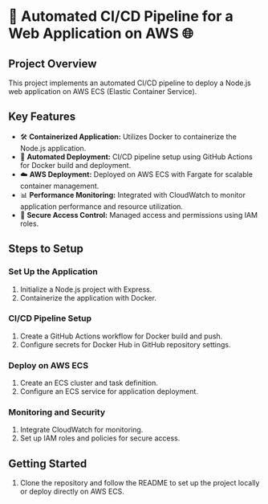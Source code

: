 # 🚀 Automated CI/CD Pipeline for a Web Application on AWS 🌐

## Project Overview

This project implements an automated CI/CD pipeline to deploy a Node.js web application on AWS ECS (Elastic Container Service).

## Key Features

- 🛠️ **Containerized Application:** Utilizes Docker to containerize the Node.js application.
- 🔄 **Automated Deployment:** CI/CD pipeline setup using GitHub Actions for Docker build and deployment.
- ☁️ **AWS Deployment:** Deployed on AWS ECS with Fargate for scalable container management.
- 📊 **Performance Monitoring:** Integrated with CloudWatch to monitor application performance and resource utilization.
- 🔐 **Secure Access Control:** Managed access and permissions using IAM roles.

## Steps to Setup

### Set Up the Application

1. Initialize a Node.js project with Express.
2. Containerize the application with Docker.

### CI/CD Pipeline Setup

1. Create a GitHub Actions workflow for Docker build and push.
2. Configure secrets for Docker Hub in GitHub repository settings.

### Deploy on AWS ECS

1. Create an ECS cluster and task definition.
2. Configure an ECS service for application deployment.

### Monitoring and Security

1. Integrate CloudWatch for monitoring.
2. Set up IAM roles and policies for secure access.

## Getting Started

1. Clone the repository and follow the README to set up the project locally or deploy directly on AWS ECS.
